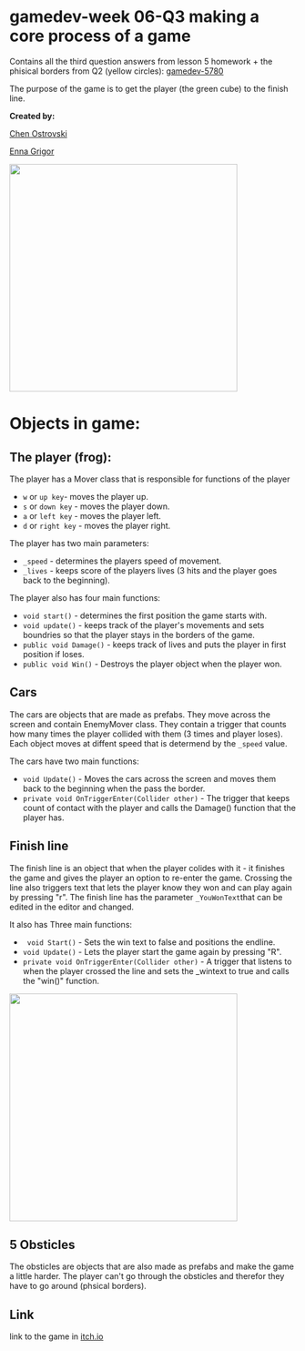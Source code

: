 # gamedev-week 06-Q3 making a core process of a game
Contains all the third question answers from lesson 5 homework + the phisical borders from Q2 (yellow circles): [gamedev-5780](https://github.com/erelsgl-at-ariel/gamedev-5780)

The purpose of the game is to get the player (the green cube) to the finish line.

**Created by:**

[Chen Ostrovski](https://github.com/ChenOst)

[Enna Grigor](https://github.com/ennagrigor)

<img src="https://github.com/ennagrigor/FrogGame/blob/master/Screenshot_1.png" width=400>

# Objects in game:

## The player (frog):
The player has a Mover class that is responsible for functions of the player 
- `w` or `up key`- moves the player up. 
- `s` or `down key` - moves the player down.
- `a` or `left key` - moves the player left.
- `d` or `right key` - moves the player right.

The player has two main parameters:
- `_speed` - determines the players speed of movement.
- `_lives` - keeps score of the players lives (3 hits and the player goes back to the beginning).

The player also has four main functions:
- `void start()` - determines the first position the game starts with.
- `void update()` - keeps track of the player's movements and sets boundries so that the player stays in the borders of the game.
- `public void Damage()` - keeps track of lives and puts the player in first position if loses.
- `public void Win()` - Destroys the player object when the player won.

## Cars
The cars are objects that are made as prefabs. They move across the screen and contain EnemyMover class.
They contain a trigger that counts how many times the player collided with them (3 times and player loses).
Each object moves at diffent speed that is determend by the `_speed` value. 

The cars have two main functions:
- `void Update()` - Moves the cars across the screen and moves them back to the beginning when the pass the border.
- `private void OnTriggerEnter(Collider other)` - The trigger that keeps count of contact with the player and calls the Damage() function that the player has.

## Finish line

The finish line is an object that when the player colides with it - it finishes the game and gives the player an option to re-enter the game.
Crossing the line also triggers text that lets the player know they won and can play again by pressing "r".
The finish line has the parameter `_YouWonText`that can be edited in the editor and changed.

It also has Three main functions:
- ` void Start()` - Sets the win text to false and positions the endline.
- `void Update()` - Lets the player start the game again by pressing "R".
- `private void OnTriggerEnter(Collider other)` - A trigger that listens to when the player crossed the line and sets the _wintext to true and calls the "win()" function.

<img src="https://github.com/ennagrigor/FrogGame/blob/master/Screenshot_2.png" width=400>

## 5 Obsticles

The obsticles are objects that are also made as prefabs and make the game a little harder.
The player can't go through the obsticles and therefor they have to go around (phsical borders).

## Link
link to the game in [itch.io](https://ennagrigor.itch.io/frogjumpbasicfunctions)

